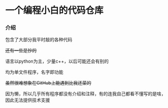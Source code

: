 # 一个编程小白的代码仓库
### 介绍
包含了大部分我平时敲的各种代码

~~还有一些是抄的~~

语言以python为主，少量c++，以后可能还会有别的

均为单文件程序，名字即功能

~~虽然很难想象在GitHub上能遇到比我还菜的~~

因为懒，所以几乎所有程序都没有介绍和注释，有的连我自己都看不懂写的是啥，因此无法提供技术支援


